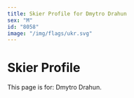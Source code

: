 ```yaml
---
title: Skier Profile for Dmytro Drahun
sex: "M"
id: "8058"
image: "/img/flags/ukr.svg" 
---
```


# Skier Profile

This page is for: Dmytro Drahun.
    